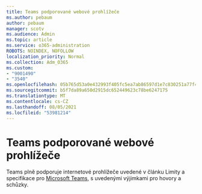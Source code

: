 ```yaml
---
title: Teams podporované webové prohlížeče
ms.author: pebaum
author: pebaum
manager: scotv
ms.audience: Admin
ms.topic: article
ms.service: o365-administration
ROBOTS: NOINDEX, NOFOLLOW
localization_priority: Normal
ms.collection: Adm_O365
ms.custom:
- "9001490"
- "3540"
ms.openlocfilehash: 05b765d53a0e432993f405fc5ea7ab86597d1e7c830251a77f4167a536d2b7dc
ms.sourcegitcommit: b5f7da89a650d2915dc652449623c78be6247175
ms.translationtype: MT
ms.contentlocale: cs-CZ
ms.lasthandoff: 08/05/2021
ms.locfileid: "53981214"
---
```

# <a name="teams-supported-web-browsers"></a>Teams podporované webové prohlížeče

Teams plně podporuje internetové prohlížeče uvedené v článku Limity a specifikace pro [Microsoft Teams](https://docs.microsoft.com/microsoftteams/limits-specifications-teams#browsers), s uvedenými výjimkami pro hovory a schůzky.